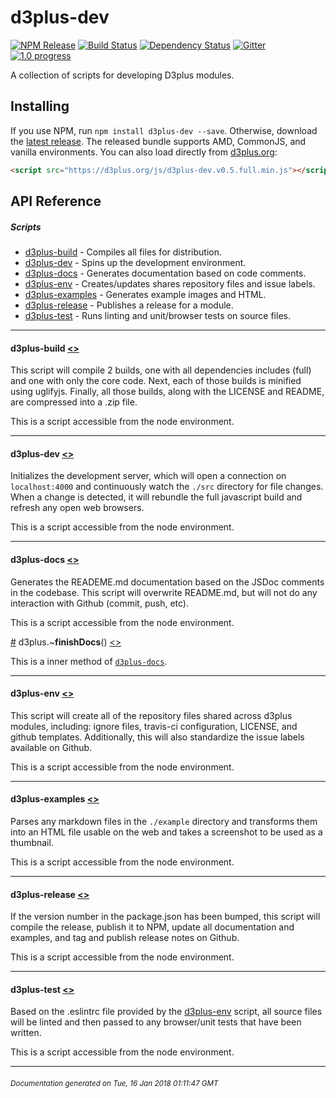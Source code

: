 # d3plus-dev

[![NPM Release](http://img.shields.io/npm/v/d3plus-dev.svg?style=flat)](https://www.npmjs.org/package/d3plus-dev) [![Build Status](https://travis-ci.org/d3plus/d3plus-dev.svg?branch=master)](https://travis-ci.org/d3plus/d3plus-dev) [![Dependency Status](http://img.shields.io/david/d3plus/d3plus-dev.svg?style=flat)](https://david-dm.org/d3plus/d3plus-dev) [![Gitter](https://img.shields.io/gitter/room/nwjs/nw.js.svg?style=flat)](https://gitter.im/d3plus/) [![1.0 progress](https://img.shields.io/badge/1.0_progress-80%25-yellow.svg?style=flat)](https://github.com/d3plus/d3plus-dev/projects/1)

A collection of scripts for developing D3plus modules.

## Installing

If you use NPM, run `npm install d3plus-dev --save`. Otherwise, download the [latest release](https://github.com/d3plus/d3plus-dev/releases/latest). The released bundle supports AMD, CommonJS, and vanilla environments. You can also load directly from [d3plus.org](https://d3plus.org):

```html
<script src="https://d3plus.org/js/d3plus-dev.v0.5.full.min.js"></script>
```


## API Reference

##### Scripts
* [d3plus-build](#module_d3plus-build) - Compiles all files for distribution.
* [d3plus-dev](#module_d3plus-dev) - Spins up the development environment.
* [d3plus-docs](#module_d3plus-docs) - Generates documentation based on code comments.
* [d3plus-env](#module_d3plus-env) - Creates/updates shares repository files and issue labels.
* [d3plus-examples](#module_d3plus-examples) - Generates example images and HTML.
* [d3plus-release](#module_d3plus-release) - Publishes a release for a module.
* [d3plus-test](#module_d3plus-test) - Runs linting and unit/browser tests on source files.
---

<a name="module_d3plus-build"></a>
#### **d3plus-build** [<>](https://github.com/d3plus/d3plus-dev/blob/master/bin/build.js#L3)

This script will compile 2 builds, one with all dependencies includes (full) and one with only the core code. Next, each of those builds is minified using uglifyjs. Finally, all those builds, along with the LICENSE and README, are compressed into a .zip file.


This is a script accessible from the node environment.

---

<a name="module_d3plus-dev"></a>
#### **d3plus-dev** [<>](https://github.com/d3plus/d3plus-dev/blob/master/bin/dev.js#L3)

Initializes the development server, which will open a connection on `localhost:4000` and continuously watch the `./src` directory for file changes. When a change is detected, it will rebundle the full javascript build and refresh any open web browsers.


This is a script accessible from the node environment.

---

<a name="module_d3plus-docs"></a>
#### **d3plus-docs** [<>](https://github.com/d3plus/d3plus-dev/blob/master/bin/docs/docs.js#L3)

Generates the READEME.md documentation based on the JSDoc comments in the codebase. This script will overwrite README.md, but will not do any interaction with Github (commit, push, etc).


This is a script accessible from the node environment.


<a name="module_d3plus-docs..finishDocs" href="#module_d3plus-docs..finishDocs">#</a> d3plus.~**finishDocs**() [<>](https://github.com/d3plus/d3plus-dev/blob/master/bin/docs/docs.js#L66)


This is a inner method of [<code>d3plus-docs</code>](#module_d3plus-docs).

---

<a name="module_d3plus-env"></a>
#### **d3plus-env** [<>](https://github.com/d3plus/d3plus-dev/blob/master/bin/env/env.js#L5)

This script will create all of the repository files shared across d3plus modules, including: ignore files, travis-ci configuration, LICENSE, and github templates. Additionally, this will also standardize the issue labels available on Github.


This is a script accessible from the node environment.

---

<a name="module_d3plus-examples"></a>
#### **d3plus-examples** [<>](https://github.com/d3plus/d3plus-dev/blob/master/bin/examples.js#L3)

Parses any markdown files in the `./example` directory and transforms them into an HTML file usable on the web and takes a screenshot to be used as a thumbnail.


This is a script accessible from the node environment.

---

<a name="module_d3plus-release"></a>
#### **d3plus-release** [<>](https://github.com/d3plus/d3plus-dev/blob/master/bin/release.js#L5)

If the version number in the package.json has been bumped, this script will compile the release, publish it to NPM, update all documentation and examples, and tag and publish release notes on Github.


This is a script accessible from the node environment.

---

<a name="module_d3plus-test"></a>
#### **d3plus-test** [<>](https://github.com/d3plus/d3plus-dev/blob/master/bin/test.js#L3)

Based on the .eslintrc file provided by the [d3plus-env](#module_d3plus-env) script, all source files will be linted and then passed to any browser/unit tests that have been written.


This is a script accessible from the node environment.

---



###### <sub>Documentation generated on Tue, 16 Jan 2018 01:11:47 GMT</sub>
